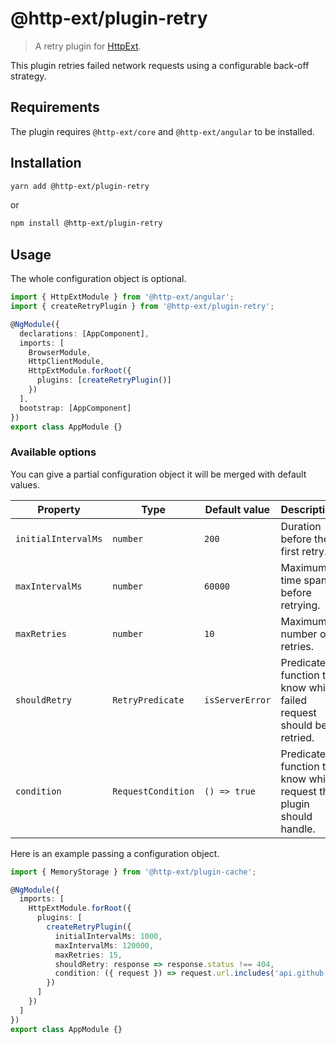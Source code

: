 # @http-ext/plugin-retry

> A retry plugin for [HttpExt](https://github.com/jscutlery/http-ext).

This plugin retries failed network requests using a configurable back-off strategy.

## Requirements

The plugin requires `@http-ext/core` and `@http-ext/angular` to be installed.

## Installation

```bash
yarn add @http-ext/plugin-retry
```

or

```bash
npm install @http-ext/plugin-retry
```

## Usage

The whole configuration object is optional.

```ts
import { HttpExtModule } from '@http-ext/angular';
import { createRetryPlugin } from '@http-ext/plugin-retry';

@NgModule({
  declarations: [AppComponent],
  imports: [
    BrowserModule,
    HttpClientModule,
    HttpExtModule.forRoot({
      plugins: [createRetryPlugin()]
    })
  ],
  bootstrap: [AppComponent]
})
export class AppModule {}
```

### Available options

You can give a partial configuration object it will be merged with default values.

| Property            | Type               | Default value   | Description                                                        |
| ------------------- | ------------------ | --------------- | ------------------------------------------------------------------ |
| `initialIntervalMs` | `number`           | `200`           | Duration before the first retry.                                   |
| `maxIntervalMs`     | `number`           | `60000`         | Maximum time span before retrying.                                 |
| `maxRetries`        | `number`           | `10`            | Maximum number of retries.                                         |
| `shouldRetry`       | `RetryPredicate`   | `isServerError` | Predicate function to know which failed request should be retried. |
| `condition`         | `RequestCondition` | `() => true`    | Predicate function to know which request the plugin should handle. |

Here is an example passing a configuration object.

```ts
import { MemoryStorage } from '@http-ext/plugin-cache';

@NgModule({
  imports: [
    HttpExtModule.forRoot({
      plugins: [
        createRetryPlugin({
          initialIntervalMs: 1000,
          maxIntervalMs: 120000,
          maxRetries: 15,
          shouldRetry: response => response.status !== 404,
          condition: ({ request }) => request.url.includes('api.github.com')
        })
      ]
    })
  ]
})
export class AppModule {}
```
